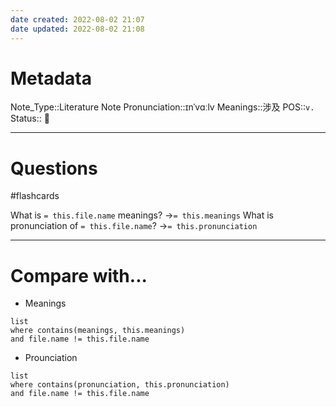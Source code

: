```yaml
---
date created: 2022-08-02 21:07
date updated: 2022-08-02 21:08
---
```


# Metadata

Note_Type::Literature Note
Pronunciation::ɪnˈvɑːlv
Meanings::涉及
POS::`v.`
Status:: 👶

---

# Questions

#flashcards

What is `= this.file.name` meanings? ->`= this.meanings` <!--SR:!2022-08-24,17,290-->
What is pronunciation of `= this.file.name`? ->`= this.pronunciation` <!--SR:!2022-08-22,15,290-->

---

# Compare with...

- Meanings

```dataview
list
where contains(meanings, this.meanings)
and file.name != this.file.name
```

- Prounciation

```dataview
list
where contains(pronunciation, this.pronunciation)
and file.name != this.file.name
```
